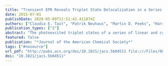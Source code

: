 ```yaml
---
title: "Transient EPR Reveals Triplet State Delocalization in a Series of Cyclic and Linear π-Conjugated Porphyrin Oligomers"
date: 2015-07-01
publishDate: 2020-05-09T11:51:42.411874Z
authors: ["Claudia E. Tait", "Patrik Neuhaus", "Martin D. Peeks", "Harry L. Anderson", "Christiane R. Timmel"]
publication_types: ["2"]
abstract: "The photoexcited triplet states of a series of linear and cyclic butadiyne-linked porphyrin oligomers were investigated by transient Electron Paramagnetic Resonance (EPR) and Electron Nuclear DOuble Resonance (ENDOR). The spatial delocalization of the triplet state wave function in systems with different numbers of porphyrin units and different geometries was analyzed in terms of zero-field splitting parameters and proton hyperfine couplings. Even though no significant change in the zero-field splitting parameters (D and E) is observed for linear oligomers with two to six porphyrin units, the spin polarization of the transient EPR spectra is particularly sensitive to the number of porphyrin units, implying a change of the mechanism of intersystem crossing. Analysis of the proton hyperfine couplings in linear oligomers with more than two porphyrin units, in combination with density functional theory calculations, indicates that the spin density is localized mainly on two to three porphyrin units rather than being distributed evenly over the whole π-system. The sensitivity of the zero-field splitting parameters to changes in geometry was investigated by comparing free linear oligomers with oligomers bound to a hexapyridyl template. Significant changes in the zero-field splitting parameter D were observed, while the proton hyperfine couplings show no change in the extent of triplet state delocalization. The triplet state of the cyclic porphyrin hexamer has a much decreased zero-field splitting parameter D and much smaller proton hyperfine couplings with respect to the monomeric unit, indicating complete delocalization over six porphyrin units in this symmetric system. This surprising result provides the first evidence for extensive triplet state delocalization in an artificial supramolecular assembly of porphyrins."
featured: false
publication: "*Journal of the American Chemical Society*"
tags: ["#nosource"]
url_pdf: "http://pubs.acs.org/doi/10.1021/jacs.5b04511 file:///Files/00/0029C265-6974-42E4-88BC-656DE41BEB30.pdf papers3://publication/doi/10.1021/jacs.5b04511 http://pubs.acs.org/doi/abs/10.1021/jacs.5b04511"
doi: "10.1021/jacs.5b04511"
---
```


